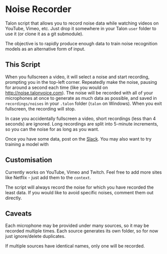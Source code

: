# Noise Recorder

Talon script that allows you to record noise data while watching videos on
YouTube, Vimeo, etc. Just drop it somewhere in your Talon `user` folder to use
it (or clone it as a git submodule).

The objective is to rapidly produce enough data to train noise recognition
models as an alternative form of input.

## This Script

When you fullscreen a video, it will select a noise and start recording,
prompting you in the top-left corner. Repeatedly make the noise, pausing for
around a second each time (like you would on http://noise.talonvoice.com). The
noise will be recorded with all of your microphones at once to generate as much
data as possible, and saved in `recordings/noises` in your `.talon` folder
(`talon` on Windows). When you exit fullscreen, the recording will stop.

In case you accidentally fullscreen a video, short recordings (less than 4
seconds) are ignored. Long recordings are split into 5-minute increments, so you
can the noise for as long as you want.

Once you have some data, post on the [Slack](http://talonvoice.slack.com). You may also want to try training a model with 

## Customisation

Currently works on YouTube, Vimeo and Twitch. Feel free to add more sites like
Netflix - just add them to the `context`.

The script will always record the noise for which you have recorded the least
data. If you would like to avoid specific noises, comment them out directly.

## Caveats

Each microphone may be provided under many sources, so it may be recorded
multiple times. Each source generates its own folder, so for now just
ignore/delete duplicates.

If multiple sources have identical names, only one will be recorded.
